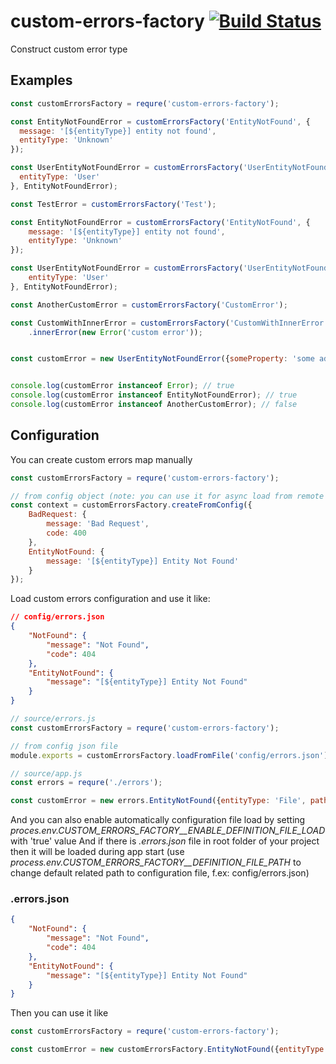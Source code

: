 # custom-errors-factory [![Build Status](https://travis-ci.org/mujichOk/custom-errors-factory.svg?branch=master)](https://travis-ci.org/mujichOk/custom-errors-factory)

Construct custom error type

## Examples
```javascript
const customErrorsFactory = requre('custom-errors-factory');

const EntityNotFoundError = customErrorsFactory('EntityNotFound', {
  message: '[${entityType}] entity not found', 
  entityType: 'Unknown'
});

const UserEntityNotFoundError = customErrorsFactory('UserEntityNotFound', {
  entityType: 'User'
}, EntityNotFoundError);

const TestError = customErrorsFactory('Test');

const EntityNotFoundError = customErrorsFactory('EntityNotFound', {
    message: '[${entityType}] entity not found', 
    entityType: 'Unknown'
});

const UserEntityNotFoundError = customErrorsFactory('UserEntityNotFound', {
    entityType: 'User'
}, EntityNotFoundError);

const AnotherCustomError = customErrorsFactory('CustomError');

const CustomWithInnerError = customErrorsFactory('CustomWithInnerError')
    .innerError(new Error('custom error'));


const customError = new UserEntityNotFoundError({someProperty: 'some additional property'});


console.log(customError instanceof Error); // true
console.log(customError instanceof EntityNotFoundError); // true
console.log(customError instanceof AnotherCustomError); // false
```

## Configuration

You can create custom errors map manually

```javascript
const customErrorsFactory = requre('custom-errors-factory');

// from config object (note: you can use it for async load from remote server, for instance)
const context = customErrorsFactory.createFromConfig({
    BadRequest: {
        message: 'Bad Request',
        code: 400
    },
    EntityNotFound: {
        message: '[${entityType}] Entity Not Found'
    }
});
``` 

Load custom errors configuration and use it like:

```json
// config/errors.json
{
    "NotFound": {
        "message": "Not Found",
        "code": 404
    },
    "EntityNotFound": {
        "message": "[${entityType}] Entity Not Found"
    }
}
```

```javascript
// source/errors.js
const customErrorsFactory = requre('custom-errors-factory');

// from config json file
module.exports = customErrorsFactory.loadFromFile('config/errors.json');
``` 

```javascript
// source/app.js
const errors = requre('./errors');

const customError = new errors.EntityNotFound({entityType: 'File', path: '/some-path-to-file'});
``` 

And you can also enable automatically configuration file load by setting *proces.env.CUSTOM_ERRORS_FACTORY__ENABLE_DEFINITION_FILE_LOAD* with 'true' value
And if there is *.errors.json* file in root folder of your project then it will be loaded during app start (use *process.env.CUSTOM_ERRORS_FACTORY__DEFINITION_FILE_PATH* to change default related path to configuration file, f.ex: config/errors.json)

### .errors.json
```json
{
    "NotFound": {
        "message": "Not Found",
        "code": 404
    },
    "EntityNotFound": {
        "message": "[${entityType}] Entity Not Found"
    }
}
``` 

Then you can use it like

```javascript
const customErrorsFactory = requre('custom-errors-factory');

const customError = new customErrorsFactory.EntityNotFound({entityType: 'File', path: '/some-path-to-file'});
```